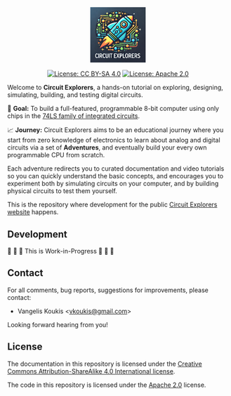 <div align="center" width="100%">
    <img alt="Circuit Explorers logo" width="25%" src="docs/static/logo.png">
</div>


<div align="center">

[![License: CC BY-SA 4.0](https://img.shields.io/badge/License-CC%20BY--SA%204.0-lightgrey.svg)](https://creativecommons.org/licenses/by-sa/4.0/)
[![License: Apache 2.0](https://img.shields.io/badge/License-Apache%202.0-blue.svg)](https://www.apache.org/licenses/LICENSE-2.0)

</div>

Welcome to **Circuit Explorers**, a hands-on tutorial on exploring, designing,
simulating, building, and testing digital circuits.

🎯 **Goal:** To build a full-featured, programmable 8-bit computer using only
chips in the [74LS family of integrated circuits](https://en.wikipedia.org/wiki/List_of_7400-series_integrated_circuits).

📈 **Journey:** Circuit Explorers aims to be an educational journey where you
start from zero knowledge of electronics to learn about analog and digital
circuits via a set of **Adventures**, and eventually build your every own
programmable CPU from scratch.

Each adventure redirects you to curated documentation and video tutorials so
you can quickly understand the basic concepts, and encourages you to experiment
both by simulating circuits on your computer, and by building physical circuits
to test them yourself.

This is the repository where development for the public
[Circuit Explorers website](https://vkoukis.github.io/circuit-explorers) happens.


## Development

🚧 🚧 🚧 This is Work-in-Progress 🚧 🚧 🚧


## Contact

For all comments, bug reports, suggestions for improvements, please contact:

* Vangelis Koukis &lt;vkoukis@gmail.com&gt;

Looking forward hearing from you!


## License

The documentation in this repository is licensed under the [Creative Commons
Attribution-ShareAlike 4.0 International
license](https://creativecommons.org/licenses/by-sa/4.0/).

The code in this repository is licensed under the [Apache
2.0](https://www.apache.org/licenses/LICENSE-2.0) license.

